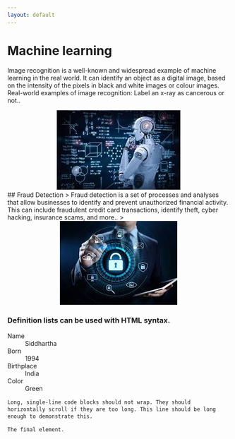 ```yaml
---
layout: default
---
```

# Machine learning

Image recognition is a well-known and widespread example of machine learning in the real world. It can identify an object as a digital image, based on the intensity of the pixels in black and white images or colour images. Real-world examples of image recognition: Label an x-ray as cancerous or not..
<center><img src="assets/img/download.jpg"/></center>
## Fraud Detection
> Fraud detection is a set of processes and analyses that allow businesses to identify and prevent unauthorized financial activity. This can include fraudulent credit card transactions, identify theft, cyber hacking, insurance scams, and more..
>

<center><img src="assets/img/download (1).jpg"/></center>

### Definition lists can be used with HTML syntax.

<dl>
<dt>Name</dt>
<dd>Siddhartha</dd>
<dt>Born</dt>
<dd>1994</dd>
<dt>Birthplace</dt>
<dd>India</dd>
<dt>Color</dt>
<dd>Green</dd>
</dl>

```
Long, single-line code blocks should not wrap. They should horizontally scroll if they are too long. This line should be long enough to demonstrate this.
```

```
The final element.
```
